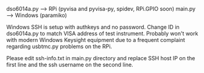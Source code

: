dso6014a.py --> RPi (pyvisa and pyvisa-py, spidev, RPi.GPIO soon)
main.py --> Windows (paramiko)

Windows SSH is setup with authkeys and no password.
Change ID in dso6014a.py to match VISA address of test instrument. Probably won't work with modern Windows Keysight equipment due to a frequent complaint regarding usbtmc.py problems on the RPi. 

Please edit ssh-info.txt in main.py directory and replace SSH host IP on the first line and the ssh username on the second line.
